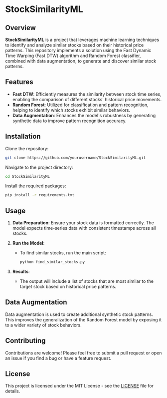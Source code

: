 
# StockSimilarityML

## Overview

**StockSimilarityML** is a project that leverages machine learning techniques to identify and analyze similar stocks based on their historical price patterns. This repository implements a solution using the Fast Dynamic Time Warping (Fast DTW) algorithm and Random Forest classifier, combined with data augmentation, to generate and discover similar stock patterns.

## Features

- **Fast DTW**: Efficiently measures the similarity between stock time series, enabling the comparison of different stocks' historical price movements.
- **Random Forest**: Utilized for classification and pattern recognition, helping to identify which stocks exhibit similar behaviors.
- **Data Augmentation**: Enhances the model's robustness by generating synthetic data to improve pattern recognition accuracy.

## Installation

Clone the repository:

```bash
git clone https://github.com/yourusername/StockSimilarityML.git
```

Navigate to the project directory:

```bash
cd StockSimilarityML
```

Install the required packages:

```bash
pip install -r requirements.txt
```

## Usage

1. **Data Preparation**: Ensure your stock data is formatted correctly. The model expects time-series data with consistent timestamps across all stocks.
  
2. **Run the Model**:
   
   - To find similar stocks, run the main script:
   
     ```bash
     python find_similar_stocks.py
     ```

3. **Results**:
   - The output will include a list of stocks that are most similar to the target stock based on historical price patterns.

## Data Augmentation

Data augmentation is used to create additional synthetic stock patterns. This improves the generalization of the Random Forest model by exposing it to a wider variety of stock behaviors.

## Contributing

Contributions are welcome! Please feel free to submit a pull request or open an issue if you find a bug or have a feature request.

## License

This project is licensed under the MIT License - see the [LICENSE](LICENSE) file for details.
